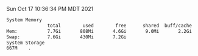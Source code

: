 Sun Oct 17 10:36:34 PM MDT 2021
```bash
System Memory
               total        used        free      shared  buff/cache   available
Mem:           7.7Gi       808Mi       4.6Gi       9.0Mi       2.2Gi       6.5Gi
Swap:          7.6Gi       430Mi       7.2Gi
System Storage
667M	.
```
